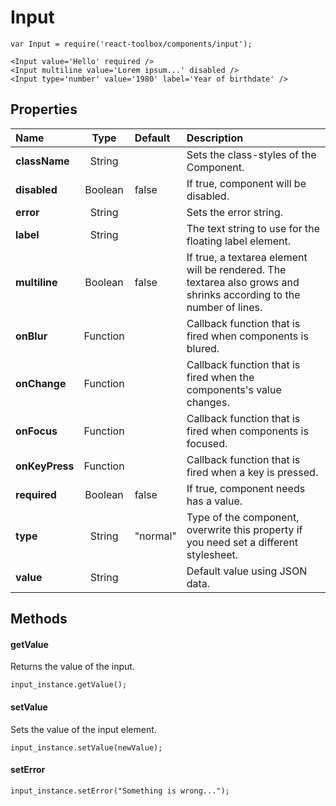 # Input

```
var Input = require('react-toolbox/components/input');

<Input value='Hello' required />
<Input multiline value='Lorem ipsum...' disabled />
<Input type='number' value='1980' label='Year of birthdate' />
```

## Properties

| Name              | Type          | Default         | Description|
|:-                 |:-:            | :-              |:-|
| **className**     | String        |                 | Sets the class-styles of the Component.|
| **disabled**      | Boolean       | false           | If true, component will be disabled.|
| **error**         | String        |                 | Sets the error string.|
| **label**         | String        |                 | The text string to use for the floating label element.|
| **multiline**     | Boolean       | false           | If true, a textarea element will be rendered. The textarea also grows and shrinks according to the number of lines.|
| **onBlur**        | Function      |                 | Callback function that is fired when components is blured.|
| **onChange**      | Function      |                 | Callback function that is fired when the components's value changes.|
| **onFocus**       | Function      |                 | Callback function that is fired when components is focused.|
| **onKeyPress**    | Function      |                 | Callback function that is fired when a key is pressed.|
| **required**      | Boolean       | false           | If true, component needs has a value.|
| **type**          | String        | "normal"        | Type of the component, overwrite this property if you need set a different stylesheet.|
| **value**         | String        |                 | Default value using JSON data.|

## Methods

#### getValue
Returns the value of the input.

```
input_instance.getValue();
```

#### setValue
Sets the value of the input element.

```
input_instance.setValue(newValue);
```

#### setError

```
input_instance.setError("Something is wrong...");
```

